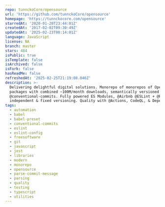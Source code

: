 ```yaml
---
repo: tunnckoCore/opensource
url: 'https://github.com/tunnckoCore/opensource'
homepage: 'https://tunnckocore.com/opensource'
starredAt: '2020-01-20T23:44:01Z'
createdAt: '2017-02-02T09:30:49Z'
updatedAt: '2025-02-23T00:14:01Z'
language: JavaScript
license: NA
branch: master
stars: 484
isPublic: true
isTemplate: false
isArchived: false
isFork: false
hasReadMe: false
refreshedAt: '2025-02-25T21:19:08.046Z'
description: >-
  Delivering delightful digital solutions. Monorepo of monorepos of Open Source
  packages with combined ~100M/month downloads, semantically versioned following
  @conventional-commits. Fully powered ES Modules, @Airbnb @ESLint + @Prettier,
  independent & fixed versioning. Quality with @Actions, CodeQL, & Dependabot.
tags:
  - automation
  - babel
  - babel-preset
  - conventional-commits
  - eslint
  - eslint-config
  - freesoftware
  - git
  - javascript
  - jest
  - libraries
  - modern
  - monorepo
  - opensource
  - parse-commit-message
  - parsing
  - quality
  - testing
  - typescript
  - utilities
---
```


